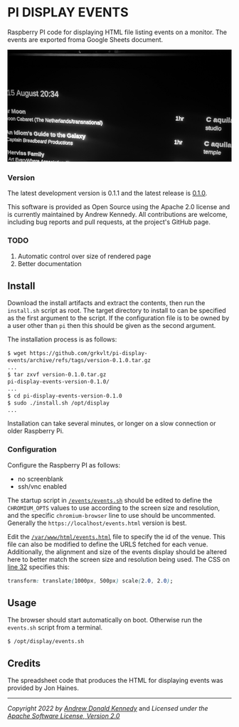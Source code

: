 PI DISPLAY EVENTS
=================

Raspberry PI code for displaying HTML file listing events on a
monitor. The events are exported froma Google Sheets document.

![events on screen](events.png)

### Version

The latest development version is 0.1.1 and the latest release is
[0.1.0](https://github.com/grkvlt/pi-display-events/releases/tag/version-0.1.0).

This software is provided as Open Source using the Apache 2.0 license and
is currently maintained by Andrew Kennedy.  All contributions are welcome,
including bug reports and pull requests, at the project's GitHub page.

### TODO

1. Automatic control over size of rendered page
2. Better documentation

## Install

Download the install artifacts and extract the contents, then run the
`install.sh` script as root. The target directory to install to can be
specified as the first argument to the script. If the configuration file
is to be owned by a user other than `pi` then this should be given as the
second argument.

The installation process is as follows:

```shell
$ wget https://github.com/grkvlt/pi-display-events/archive/refs/tags/version-0.1.0.tar.gz
...
$ tar zxvf version-0.1.0.tar.gz
pi-display-events-version-0.1.0/
...
$ cd pi-display-events-version-0.1.0
$ sudo ./install.sh /opt/display
...
```

Installation can take several minutes, or longer on a slow connection or
older Raspberry Pi.

### Configuration

Configure the Raspberry PI as follows:

* no screenblank
* ssh/vnc enabled

The startup script in
[`/events/events.sh`](https://github.com/grkvlt/pi-display-events/blob/main/events.sh#L41-L46)
should be edited to define the `CHROMIUM_OPTS` values to use according to
the screen size and resolution, and the specific `chromium-browser` line to
use should be uncommented.  Generally the `https://localhost/events.html`
version is best.

Edit the
[`/var/www/html/events.html`](https://github.com/grkvlt/pi-display-events/blob/main/events.html#L36-L37)
file to specify the id of the venue. This file can also be modified to
define the URLS fetched for each venue. Additionally, the alignment and
size of the events display should be altered here to better match the
screen size and resolution being used. The CSS on [line
32](https://github.com/grkvlt/pi-display-events/blob/main/events.htmlh#L32)
specifies this:

```css
transform: translate(1000px, 500px) scale(2.0, 2.0);
```

## Usage

The browser should start automatically on boot. Otherwise run the
`events.sh` script from a terminal.

```shell
$ /opt/display/events.sh
```

## Credits

The spreadsheet code that produces the HTML for displaying events was
provided by Jon Haines.

---
_Copyright 2022 by [Andrew Donald Kennedy](mailto:andrew.international@gmail.com)_ and
_Licensed under the [Apache Software License, Version 2.0](http://www.apache.org/licenses/LICENSE-2.0)_
